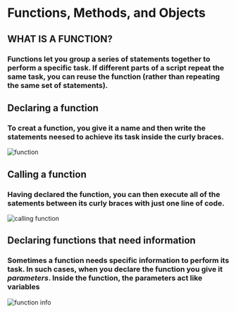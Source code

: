 # Functions, Methods, and Objects
## WHAT IS A FUNCTION? 
### Functions let you group a series of statements together to perform a specific task. If different parts of a script repeat the same task, you can reuse the function (rather than repeating the same set of statements). 
## Declaring a function
### To creat a function, you give it a name and then write the statements neesed to achieve its task inside the curly braces.
![function](https://user-images.githubusercontent.com/70091044/92518912-cfa8a500-f221-11ea-8f56-f7603a679c01.PNG)
## Calling a function
### Having declared the function, you can then execute all of the satements between its curly braces with just one line of code.
![calling function](https://user-images.githubusercontent.com/70091044/92519456-a6d4df80-f222-11ea-8117-bd28443ce2ac.PNG)
## Declaring functions that need information
### Sometimes a function needs specific information to perform its task. In such cases, when you declare the function you give it *parameters*. Inside the function, the parameters act like variables
![function info](https://user-images.githubusercontent.com/70091044/92520103-c1f41f00-f223-11ea-887b-e2380eda44e0.PNG)
